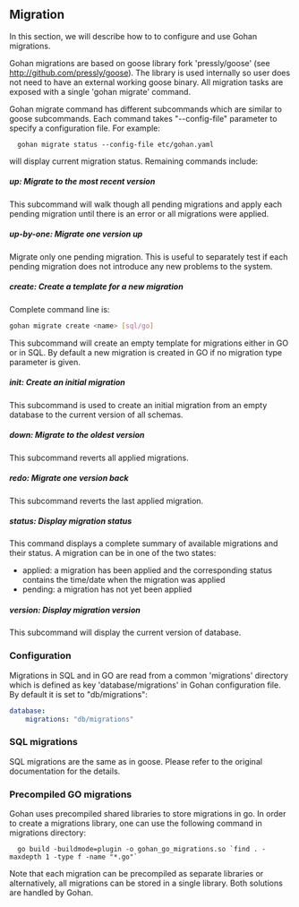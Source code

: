 ## Migration

In this section, we will describe how to to configure and use Gohan
migrations.

Gohan migrations are based on goose library fork 'pressly/goose'
(see http://github.com/pressly/goose). The library is used internally
so user does not need to have an external working goose binary.
All migration tasks are exposed with a single 'gohan migrate' command.

Gohan migrate command has different subcommands which are similar
to goose subcommands. Each command takes "--config-file" parameter
to specify a configuration file. For example:

```
  gohan migrate status --config-file etc/gohan.yaml
```

will display current migration status. Remaining commands include:

##### up: Migrate to the most recent version

This subcommand will walk though all pending migrations and apply
each pending migration until there is an error or all migrations
were applied.

##### up-by-one: Migrate one version up

Migrate only one pending migration. This is useful to separately test
if each pending migration does not introduce any new problems to
the system.

##### create: Create a template for a new migration
Complete command line is:
```bash
gohan migrate create <name> [sql/go]
```
This subcommand will create an empty template for migrations either in GO or in SQL. By default
a new migration is created in GO if no migration type parameter is given.

##### init: Create an initial migration

This subcommand is used to create an initial migration from an empty
database to the current version of all schemas.

##### down: Migrate to the oldest version

This subcommand reverts all applied migrations.

##### redo: Migrate one version back

This subcommand reverts the last applied migration.

##### status: Display migration status

This command displays a complete summary of available migrations and their
status. A migration can be in one of the two states:
- applied: a migration has been applied and the corresponding status contains
the time/date when the migration was applied
- pending: a migration has not yet been applied

##### version: Display migration version

This subcommand will display the current version of database.

### Configuration

Migrations in SQL and in GO are read from a common 'migrations' directory
which is defined as key 'database/migrations' in Gohan configuration file.
By default it is set to "db/migrations":
```yaml
database:
    migrations: "db/migrations"
```

### SQL migrations

SQL migrations are the same as in goose. Please refer to the original
documentation for the details.

### Precompiled GO migrations

Gohan uses precompiled shared libraries to store migrations in go.
In order to create a migrations library, one can use the following command
in migrations directory:

```
  go build -buildmode=plugin -o gohan_go_migrations.so `find . -maxdepth 1 -type f -name "*.go"`
```

Note that each migration can be precompiled as separate libraries
or alternatively, all migrations can be stored in a single library.
Both solutions are handled by Gohan.
